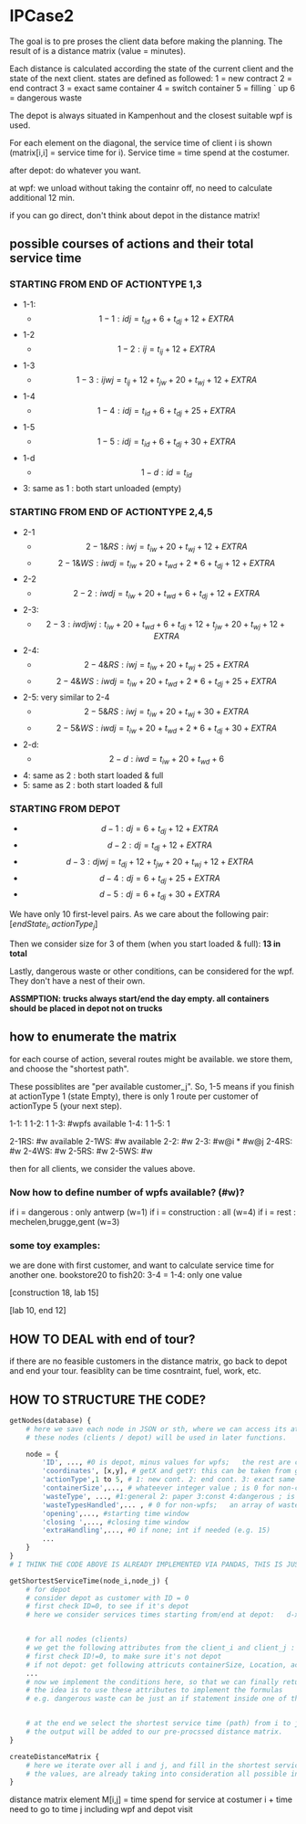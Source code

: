 # IPCase2
The goal is to pre proses the client data before making the planning. 
The result of is a distance matrix (value = minutes). 

Each distance is calculated according the state of the current client and the state of the next client. 
states are defined as followed:     1 = new contract 
                                    2 = end contract 
                                    3 = exact same container
                                    4 = switch container 
                                    5 = filling `   up
                                    6 = dangerous waste

The depot is always situated in Kampenhout and the closest suitable wpf is used. 

For each element on the diagonal, the service time of client i is shown (matrix[i,i] = service time for i).
Service time = time spend at the costumer. 




after depot: do whatever you want.

at wpf: we unload without taking the containr off, no need to calculate additional 12 min.

if you can go direct, don't think about depot in the distance matrix!

## possible courses of actions and their total service time
### STARTING FROM END OF ACTIONTYPE 1,3
- 1-1: 
    - $$1-1 : idj = t_{id} + 6 + t_{dj} + 12 + EXTRA$$
- 1-2
    - $$1-2 : ij = t_{ij} + 12 + EXTRA$$
- 1-3
    - $$1-3: ijwj = t_{ij} + 12 + t_{jw} + 20 + t_{wj} + 12 + EXTRA$$
- 1-4
    - $$1-4 : idj = t_{id} + 6 + t_{dj} + 25 + EXTRA$$
- 1-5
    - $$1-5 : idj = t_{id} + 6 + t_{dj} + 30 + EXTRA$$
- 1-d
    - $$1-d : id = t_{id}$$
- 3: same as 1 : both start unloaded (empty)

### STARTING FROM END OF ACTIONTYPE 2,4,5
- 2-1
    - $$2-1 \& RS : iwj = t_{iw} + 20 + t_{wj} + 12 + EXTRA$$
    - $$2-1 \& WS : iwdj = t_{iw} + 20 + t_{wd} + 2*6 + t_{dj} + 12 + EXTRA$$
- 2-2
    - $$2-2 : iwdj = t_{iw} + 20 + t_{wd} + 6 + t_{dj} + 12 + EXTRA$$
- 2-3:
    - $$2-3 : iwdjwj: t_{iw} + 20 + t_{wd} + 6 + t_{dj} + 12 + t_{jw} + 20 + t_{wj} + 12 + EXTRA$$
- 2-4:
    - $$2-4 \& RS : iwj = t_{iw} + 20 + t_{wj} + 25 + EXTRA$$
    - $$2-4 \& WS : iwdj = t_{iw} + 20 + t_{wd} + 2*6 + t_{dj} + 25 + EXTRA$$
- 2-5: very similar to 2-4
    - $$2-5 \& RS : iwj = t_{iw} + 20 + t_{wj} + 30 + EXTRA$$
    - $$2-5 \& WS : iwdj = t_{iw} + 20 + t_{wd} + 2*6 + t_{dj} + 30 + EXTRA$$
- 2-d:
    - $$2-d : iwd = t_{iw} + 20 + t_{wd} + 6$$
- 4: same as 2 : both start loaded & full
- 5: same as 2 : both start loaded & full

### STARTING FROM DEPOT
- $$d-1 : dj = 6 + t_{dj} + 12 + EXTRA$$
- $$d-2 : dj = t_{dj} + 12 + EXTRA$$
- $$d-3 : djwj = t_{dj} + 12 + t_{jw} + 20 + t_{wj} + 12 + EXTRA$$
- $$d-4 : dj =  6 + t_{dj} + 25 + EXTRA$$
- $$d-5 : dj = 6 + t_{dj} + 30 + EXTRA$$

We have only 10 first-level pairs. As we care about the following pair:
$[endState_i,actionType_{j}]$

Then we consider size for 3 of them (when you start loaded & full): **13 in total**

Lastly, dangerous waste or other conditions, can be considered for the wpf. They don't have a nest of their own.

**ASSMPTION: trucks always start/end the day empty. all containers should be placed in depot not on trucks**

## how to enumerate the matrix
for each course of action, several routes might be available. we store them, and choose the "shortest path".

These possiblites are "per available customer_j". So, 1-5 means if you finish at actionType 1 (state Empty), there is only 1 route per customer of actionType 5 (your next step).

1-1: 1 
1-2: 1
1-3: #wpfs available
1-4: 1
1-5: 1

2-1RS: #w available
2-1WS: #w available
2-2: #w
2-3: #w@i * #w@j
2-4RS: #w
2-4WS: #w
2-5RS: #w
2-5WS: #w

then for all clients, we consider the values above.



### Now how to define number of wpfs available? (#w)?
if i = dangerous : only antwerp (w=1)
if i = construction : all (w=4)
if i = rest : mechelen,brugge,gent (w=3)

### some toy examples:
we are done with first customer, and want to calculate service time for another one.
bookstore20 to fish20: 
3-4 = 1-4:
only one value


[construction 18, lab 15]


[lab 10, end 12]


## HOW TO DEAL with end of tour?
if there are no feasible customers in the distance matrix, go back to depot and end your tour. feasiblity can be time cosntraint, fuel, work, etc.

## HOW TO STRUCTURE THE CODE?
```python
getNodes(database) {
    # here we save each node in JSON or sth, where we can access its attributes.
    # these nodes (clients / depot) will be used in later functions.

    node = {
        'ID', ..., #0 is depot, minus values for wpfs;   the rest are clients. 
        'coordinates', [x,y], # getX and getY: this can be taken from googlemaps API
        'actionType',1 to 5, # 1: new cont. 2: end cont. 3: exact same 4: swap 5: fill  ; is 0 for non-clients
        'containerSize',..., # whateever integer value ; is 0 for non-clients
        'wasteType', ..., #1:general 2: paper 3:const 4:dangerous ; is 0 for non-clients
        'wasteTypesHandled',... , # 0 for non-wpfs;   an array of wastetypes handled for wpfs. e.g. antwerp is dangerous only [4]
        'opening',..., #starting time window
        'closing ',..., #closing time window
        'extraHandling',..., #0 if none; int if needed (e.g. 15)
        ...
    }
}
# I THINK THE CODE ABOVE IS ALREADY IMPLEMENTED VIA PANDAS, THIS IS JUST TO GIVE AN IDEA

getShortestServiceTime(node_i,node_j) {
    # for depot
    # consider depot as customer with ID = 0
    # first check ID=0, to see if it's depot
    # here we consider services times starting from/end at depot:   d-x, or x-d


    # for all nodes (clients)
    # we get the following attributes from the client_i and client_j : ID
    # first check ID!=0, to make sure it's not depot
    # if not depot: get following attricuts containerSize, Location, actionType, wasteType
    ...
    # now we implement the conditions here, so that we can finally return a "serviceTime"
    # the idea is to use these attributes to implement the formulas
    # e.g. dangerous waste can be just an if statement inside one of the courses of action.


    # at the end we select the shortest service time (path) from i to j, and return it;
    # the output will be added to our pre-procssed distance matrix.
}

createDistanceMatrix {
    # here we iterate over all i and j, and fill in the shortest service time value inside it.
    # the values, are already taking into consideration all possible intermediate steps, and the shortest one is already selected.
}

```

distance matrix element M[i,j] = time spend for service at costumer i + time need to go to time j 
                                including wpf and depot visit 